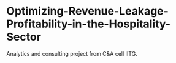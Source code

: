 # Optimizing-Revenue-Leakage-Profitability-in-the-Hospitality-Sector
Analytics and consulting project from C&amp;A cell IITG.
